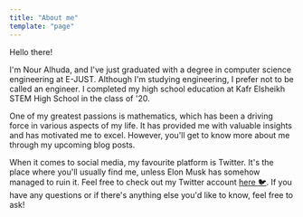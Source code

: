 ```yaml
---
title: "About me"
template: "page"
---
```


Hello there!

I'm Nour Alhuda, and I've just graduated with a degree in computer science engineering at E-JUST. Although I'm studying engineering, I prefer not to be called an engineer. I completed my high school education at Kafr Elsheikh STEM High School in the class of '20.

One of my greatest passions is mathematics, which has been a driving force in various aspects of my life. It has provided me with valuable insights and has motivated me to excel. However, you'll get to know more about me through my upcoming blog posts.

When it comes to social media, my favourite platform is Twitter. It's the place where you'll usually find me, unless Elon Musk has somehow managed to ruin it. Feel free to check out my Twitter account [here 🐦](https://twitter.com/NourAbosen).
If you have any questions or if there's anything else you'd like to know, feel free to ask!
